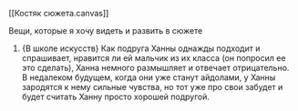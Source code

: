 [[Костяк сюжета.canvas]]

Вещи, которые я хочу видеть и развить в сюжете

1.  {В школе искусств} Как подруга Ханны однажды подходит и спрашивает, нравится ли ей мальчик из их класса (он попросил ее это сделать), Ханна немного размышляет и отвечает отрицательно. В недалеком будущем, когда они уже станут айдолами, у Ханны зародятся к нему сильные чувства, но тот уже про свои забудет и будет считать Ханну просто хорошей подругой.